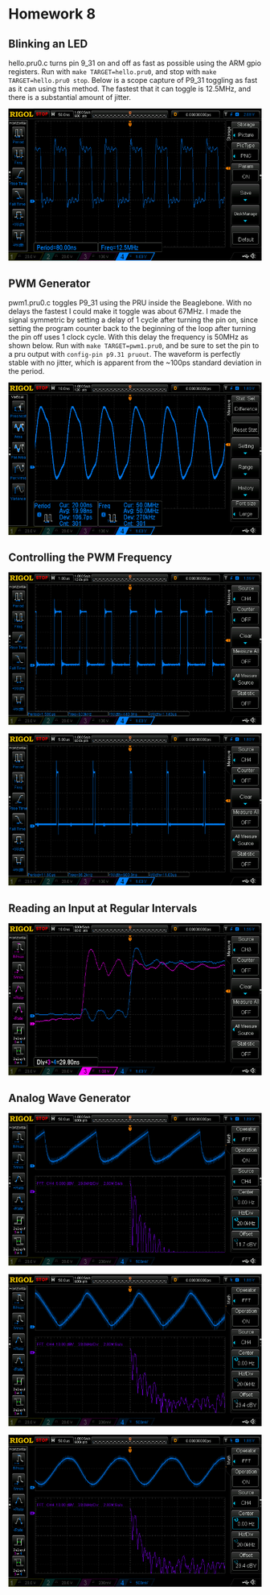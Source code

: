 # Homework 8

## Blinking an LED

hello.pru0.c turns pin 9_31 on and off as fast as possible using the ARM gpio registers. Run with `make TARGET=hello.pru0`, and stop with `make TARGET=hello.pru0 stop`.
Below is a scope capture of P9_31 toggling as fast as it can using this method. The fastest that it can toggle is 12.5MHz, and there is a substantial amount of jitter.

![nopru](pics/nopru.png)

## PWM Generator

pwm1.pru0.c toggles P9_31 using the PRU inside the Beaglebone. With no delays the fastest I could make it toggle was about 67MHz. I made the signal symmetric by setting a delay of 1 cycle after turning the pin on, since setting the program counter back to the beginning of the loop after turning the pin off uses 1 clock cycle. With this delay the frequency is 50MHz as shown below. Run with `make TARGET=pwm1.pru0`, and be sure to set the pin to a pru output with `config-pin p9.31 pruout`. The waveform is perfectly stable with no jitter, which is apparent from the ~100ps standard deviation in the period.

![pru](pics/pru.png)

## Controlling the PWM Frequency



![pwm4](pics/pwm4.png)

![pwmtest](pics/pwmtest.png)

## Reading an Input at Regular Intervals

![buttondelay](pics/buttondelay.png)

## Analog Wave Generator

![Sawtooth](pics/sawtooth.png)

![Triangle](pics/triangle.png)

![Sine](pics/sine.png)